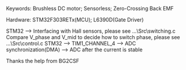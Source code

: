 Keywords: Brushless DC motor; Sensorless; Zero-Crossing Back EMF

Hardware: STM32F303RETx(MCU); L6390D(Gate Driver)

STM32 --> Interfacing with Hall sensors, please see ...\Src\switching.c
Compare V_phase and V_mid to decide how to switch phase, please see ...\Src\control.c
STM32 --> TIM1_CHANNEL_4 --> ADC synchronization(DMA) --> ADC after the current is stable

Thanks the help from BG2CSF


